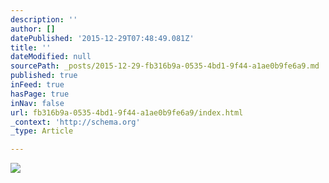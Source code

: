```yaml
---
description: ''
author: []
datePublished: '2015-12-29T07:48:49.081Z'
title: ''
dateModified: null
sourcePath: _posts/2015-12-29-fb316b9a-0535-4bd1-9f44-a1ae0b9fe6a9.md
published: true
inFeed: true
hasPage: true
inNav: false
url: fb316b9a-0535-4bd1-9f44-a1ae0b9fe6a9/index.html
_context: 'http://schema.org'
_type: Article

---
```

![](https://the-grid-user-content.s3-us-west-2.amazonaws.com/e57b3ed7-5b58-434e-a2bb-91a20edf8209.jpg)